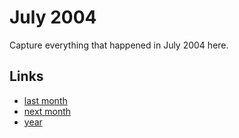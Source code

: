 # July 2004

Capture everything that happened in July 2004 here.

## Links
- [last month](calendar/months/2004-06.md)
- [next month](calendar/months/2004-08.md)
- [year](calendar/years/2004.md)